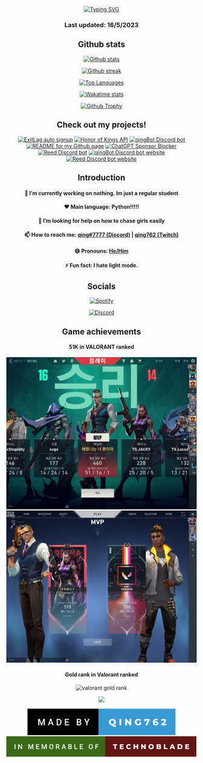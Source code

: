 <p align = "center">
<a href="https://github.com/qing762"><img src="https://readme-typing-svg.demolab.com?font=Fira+Code&duration=1500&pause=1000&center=true&vCenter=true&multiline=true&width=435&height=100&lines=Hi!+I+am+qing762.;Nice+to+meet+you!;Feel+free+to+check+out+my+projects!" alt="Typing SVG" /></a>
</p>
<h3 align="center">
  Last updated: 16/5/2023
</h3>


<h2 align="center">Github stats</h2>
<p align="center">
    <a href="https://github.com/qing762"><img src = "https://github-readme-stats.vercel.app/api?username=qing762&count_private=true&show_icons=true&theme=dark&line_height=28.8", alt = "Github stats"></a>
</p>

<p align="center">
  <a href="https://github.com/qing762"><img src = "https://streak-stats.demolab.com?user=qing762&theme=dark&date_format=M%20j%5B%2C%20Y%5D", alt = "Github streak" /></a>
</p>

<p align="center">
  <a href="https://github.com/qing762"><img src = "https://github-readme-stats.vercel.app/api/top-langs/?username=qing762&theme=dark&layout=normal&size_weight=0.5&count_weight=0.5&langs_count=9&card_width=500", alt = "Top Languages" /></a>
</p>
  
<p align="center">
  <a href="https://wakatime.com/@qing762"><img src = "https://github-readme-stats.vercel.app/api/wakatime?username=qing762&custom_title=qing762's%20Wakatime%20Stats&layout=compact&theme=dark", alt = "Wakatime stats"></a>
</p>
    
<p align = "center">
  <a href="https://github.com/qing762"><img src = "https://github-profile-trophy.vercel.app/?username=qing762&column=4&theme=onestar", alt = "Github Trophy"></a>
    </p>

<h2 align="center">Check out my projects!</h2>
<p align="center">
  <a href="https://github.com/qing762/exitLag-auto-signup"><img src = "https://github-readme-stats-git-masterrstaa-rickstaa.vercel.app/api/pin/?username=qing762&repo=exitLag-auto-signup&theme=merko&show_owner=true", alt = "ExitLag auto signup" /></a>
  <a href="https://github.com/qing762/honor-of-kings-json"><img src = "https://github-readme-stats-git-masterrstaa-rickstaa.vercel.app/api/pin/?username=qing762&repo=honor-of-kings-json&theme=merko&show_owner=true", alt = "Honor of Kings API" /></a>
  <a href="https://github.com/qing762/qingbot"><img src = "https://github-readme-stats-git-masterrstaa-rickstaa.vercel.app/api/pin/?username=qing762&repo=qingbot&theme=merko&show_owner=true", alt = "qingBot Discord bot" /></a>
  <a href="https://github.com/qing762/qing762"><img src = "https://github-readme-stats-git-masterrstaa-rickstaa.vercel.app/api/pin/?username=qing762&repo=qing762&theme=merko&show_owner=true", alt = "README for my Github page" /></a>
  <a href = "https://github.com/qing762/chatgpt-sponsor-blocker"><img src = "https://github-readme-stats-git-masterrstaa-rickstaa.vercel.app/api/pin/?username=qing762&repo=chatgpt-sponsor-blocker&theme=merko&show_owner=true", alt = "ChatGPT Sponsor Blocker" /></a>
  <a href="https://github.com/qing762/reed"><img src = "https://github-readme-stats-git-masterrstaa-rickstaa.vercel.app/api/pin/?username=qing762&repo=reed&theme=merko&show_owner=true", alt = "Reed Discord bot" /></a>
  <a href="https://github.com/qing762/rickroll"><img src = "https://github-readme-stats-git-masterrstaa-rickstaa.vercel.app/api/pin/?username=qing762&repo=rickroll&theme=merko&show_owner=true", alt = "qingBot Discord bot website" /></a>
  <a href="https://github.com/qing762/reedbotwebsite"><img src = "https://github-readme-stats-git-masterrstaa-rickstaa.vercel.app/api/pin/?username=qing762&repo=reedbotwebsite&theme=merko&show_owner=true", alt = "Reed Discord bot website" /></a>
</p>



<h2 align="center">Introduction</h2>

<h4 align="center">
  🔭 I’m currently working on nothing. Im just a regular student
</h4>
<h4 align="center">
  ❤️ Main language: Python!!!!!
</h4>
<h4 align="center">
  🤔 I’m looking for help on how to chase girls easily
</h4>
<h4 align="center">
  📫 How to reach me: <a href = "https://discordapp.com/users/635765555277725696">qing#7777 (Discord)</a> | <a href = "https://twitch.tv/qing762">qing762 (Twitch)</a>
</h4>
<h4 align="center">
  😄 Pronouns: <a href = "https://pronouns.org/he-him">He/Him</a>
</h4>
<h4 align="center">
  ⚡ Fun fact: I hate light mode.
</h4>


<h2 align="center">Socials</h2>
<p align="center">
  <a href = "https://open.spotify.com/user/317vougvtdhlzeiyxymtu33cfe7i?si=f7958b0fc41048ab"><img src = "https://spotify-github-profile.vercel.app/api/view?uid=317vougvtdhlzeiyxymtu33cfe7i&cover_image=true&theme=default&show_offline=false&background_color=121212&bar_color=53b14f&bar_color_cover=false", alt = "Spotify"></a>
</p>
<p align="center">
  <a href="https://discordapp.com/users/635765555277725696"><img src = "https://lanyard.cnrad.dev/api/635765555277725696", alt = "Discord"></a>
</p>


<h2 align="center">Game achievements</h2>
<h4 align="center">51K in VALORANT ranked</h4>
<img src = "51k.png" alt = "51k" />
<img src = "50k.jpg" alt = "50k" />

<h4 align="center">Gold rank in Valorant ranked</h4>
<p align="center">
  <img src = "https://media.discordapp.net/attachments/1044866457210736660/1052594415635542026/image.png?width=831&height=664" alt = "valorant gold rank" />
</p>


<p align="center">
  <a href="https://github.com/qing762"><img src = "https://komarev.com/ghpvc/?username=qing762&style=for-the-badge&color=000000"
</p>                                        
<p align="center">
  <a href="https://github.com/qing762"><img src = "made-by-qing762.svg" ></a>
  <a href="https://www.curesarcoma.org/technoblade-tribute"><img src = "in-memorable-of-technoblade.svg" ></a>
</p>
